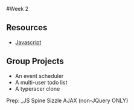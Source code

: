 #Week 2

## Resources
* [Javascript](resources/javascript.md)

## Group Projects
* An event scheduler
* A multi-user todo list
* A typeracer clone

Prep:
_JS
Spine
Sizzle
AJAX (non-JQuery ONLY)

